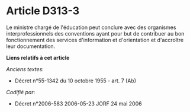 # Article D313-3

Le ministre chargé de l'éducation peut conclure avec des organismes interprofessionnels des conventions ayant pour but de
contribuer au bon fonctionnement des services d'information et d'orientation et d'accroître leur documentation.

**Liens relatifs à cet article**

_Anciens textes_:

  - Décret n°55-1342 du 10 octobre 1955 - art. 7 (Ab)

_Codifié par_:

  - Décret n°2006-583 2006-05-23 JORF 24 mai 2006
